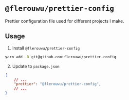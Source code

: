 # `@flerouwu/prettier-config`
Prettier configuration file used for different projects I make.

## Usage
1. Install `@flerouwu/prettier-config`
```bash
yarn add -D git@github.com:flerouwu/prettier-config
```

2. Update to `package.json`
```json
{
	// ...
	"prettier": "@flerouwu/prettier-config",
	// ...
}
```